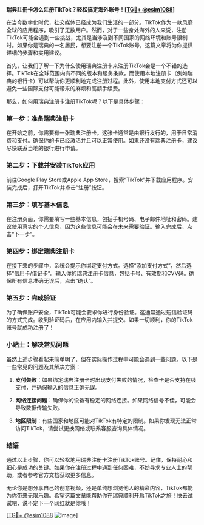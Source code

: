 **瑞典註冊卡怎么注册TikTok？轻松搞定海外账号！[[TG💪+ @esim1088](https://t.me/s/esim1088)]**

在当今数字化时代，社交媒体已经成为我们生活的一部分。TikTok作为一款风靡全球的应用程序，吸引了无数用户。然而，对于一些身处海外的人来说，注册TikTok可能会遇到一些挑战，尤其是当涉及到不同国家的网络环境和账号限制时。如果你是瑞典的一名居民，想要注册一个TikTok账号，这篇文章将为你提供详细的步骤和实用建议。

首先，让我们了解一下为什么使用瑞典注册卡来注册TikTok会是一个不错的选择。TikTok在全球范围内有不同的版本和服务条款，而使用本地注册卡（例如瑞典的银行卡）可以帮助你更顺利地完成注册过程。此外，使用本地支付方式还可以避免一些国际支付可能带来的麻烦和高额手续费。

那么，如何用瑞典注册卡注册TikTok呢？以下是具体步骤：

### 第一步：准备瑞典注册卡

在开始之前，你需要有一张瑞典注册卡。这张卡通常是由银行发行的，用于日常消费和支付。确保你的卡已经激活并且可以正常使用。如果还没有瑞典注册卡，建议尽快联系当地的银行进行申请。

### 第二步：下载并安装TikTok应用

前往Google Play Store或Apple App Store，搜索“TikTok”并下载应用程序。安装完成后，打开TikTok并点击“注册”按钮。

### 第三步：填写基本信息

在注册页面，你需要填写一些基本信息，包括手机号码、电子邮件地址和密码。建议使用真实的个人信息，因为这些信息可能会在未来需要验证。输入完成后，点击“下一步”。

### 第四步：绑定瑞典注册卡

在接下来的步骤中，系统会提示你绑定支付方式。选择“添加支付方式”，然后选择“信用卡/借记卡”。输入你的瑞典注册卡信息，包括卡号、有效期和CVV码。确保所有信息准确无误后，点击“确认”。

### 第五步：完成验证

为了确保账户安全，TikTok可能会要求你进行身份验证。这通常通过短信验证码的方式完成。收到验证码后，在应用内输入并提交。如果一切顺利，你的TikTok账号就成功注册了！

### 小贴士：解决常见问题

虽然上述步骤看起来简单明了，但在实际操作过程中可能会遇到一些问题。以下是一些常见的问题及其解决方案：

1. **支付失败**：如果绑定瑞典注册卡时出现支付失败的情况，检查卡是否支持在线支付，并确保输入的信息正确无误。
   
2. **网络连接问题**：确保你的设备有稳定的网络连接。如果网络信号不佳，可能会导致数据传输失败。

3. **地区限制**：有些国家和地区可能对TikTok有特定的限制。如果你发现无法正常访问TikTok，请尝试更换网络或联系客服咨询具体情况。

### 结语

通过以上步骤，你可以轻松地用瑞典注册卡注册TikTok账号。记住，保持耐心和细心是成功的关键。如果你在注册过程中遇到任何困难，不妨寻求专业人士的帮助，或者参考官方文档获取更多信息。

无论你是想分享自己的创意视频，还是单纯想浏览他人的精彩内容，TikTok都能为你带来无限乐趣。希望这篇文章能帮助你在瑞典顺利开启TikTok之旅！快去试试吧，说不定下一个网红就是你哦！

[[TG💪+ @esim1088](https://t.me/s/esim1088) ![Image](https://i.postimg.cc/4NQfJmqS/Snipaste-2025-05-13-00-14-12.png)]